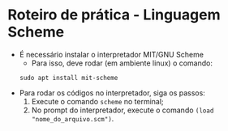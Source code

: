 # Roteiro de prática - Linguagem Scheme

* É necessário instalar o interpretador MIT/GNU Scheme
	* Para isso, deve rodar (em ambiente linux) o comando:
	```shell
	sudo apt install mit-scheme
	```
* Para rodar os códigos no interpretador, siga os passos:
	1. Execute o comando `scheme` no terminal;
	2. No prompt do interpretador, execute o comando `(load "nome_do_arquivo.scm")`.
